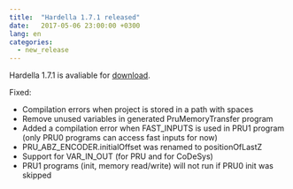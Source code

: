 ```yaml
---
title:  "Hardella 1.7.1 released"
date:   2017-05-06 23:00:00 +0300
lang: en
categories:
  - new_release
---
```


Hardella 1.7.1 is avaliable for [download](/download/).

Fixed:
  - Compilation errors when project is stored in a path with spaces
  - Remove unused variables in generated PruMemoryTransfer program
  - Added a compilation error when FAST_INPUTS is used in PRU1 program (only PRU0 programs can access fast inputs for now)
  - PRU_ABZ_ENCODER.initialOffset was renamed to positionOfLastZ
  - Support for VAR_IN_OUT (for PRU and for CoDeSys)
  - PRU1 programs (init, memory read/write) will not run if PRU0 init was skipped
